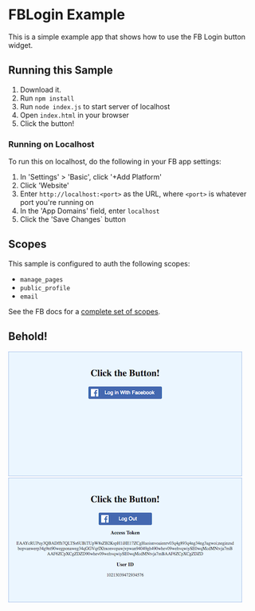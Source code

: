# FBLogin Example

This is a simple example app that shows how to use the FB Login button widget.

## Running this Sample

1. Download it.
2. Run `npm install`
3. Run `node index.js` to start server of localhost
4. Open `index.html` in your browser
5. Click the button!

### Running on Localhost

To run this on localhost, do the following in your FB app settings:

1. In 'Settings' > 'Basic', click '+Add Platform'
2. Click 'Website'
3. Enter `http://localhost:<port>` as the URL, where `<port>` is whatever port you're running on
4. In the 'App Domains' field, enter `localhost`
5. Click the 'Save Changes` button

## Scopes

This sample is configured to auth the following scopes:

- `manage_pages`
- `public_profile`
- `email`

See the FB docs for a [complete set of scopes](https://developers.facebook.com/docs/facebook-login/permissions).

## Behold!

![logged out](https://github.com/amuramoto/simple_samples/raw/master/FB-login/images/Screen%20Shot%202017-11-28%20at%204.34.29%20PM.png) 
![logged in](https://github.com/amuramoto/simple_samples/raw/master/FB-login/images/Screen%20Shot%202017-11-28%20at%204.34.09%20PM.png)

